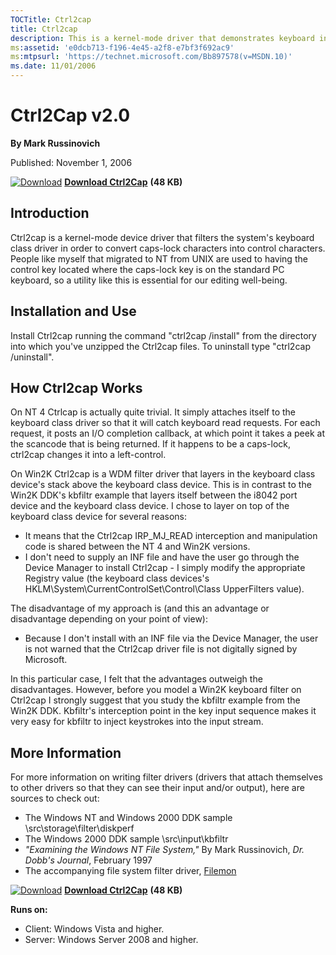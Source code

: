 ```yaml
--- 
TOCTitle: Ctrl2cap
title: Ctrl2cap
description: This is a kernel-mode driver that demonstrates keyboard input filtering in order to turn caps-locks into control keys. 
ms:assetid: 'e0dcb713-f196-4e45-a2f8-e7bf3f692ac9'
ms:mtpsurl: 'https://technet.microsoft.com/Bb897578(v=MSDN.10)'
ms.date: 11/01/2006
---
```


Ctrl2Cap v2.0
=============

**By Mark Russinovich**

Published: November 1, 2006

[![Download](/media/landing/sysinternals/download_sm.png)](https://download.sysinternals.com/files/Ctrl2Cap.zip) [**Download Ctrl2Cap**](https://download.sysinternals.com/files/Ctrl2Cap.zip)  **(48 KB)**


## Introduction

Ctrl2cap is a kernel-mode device driver that filters the system's
keyboard class driver in order to convert caps-lock characters into
control characters. People like myself that migrated to NT from UNIX are
used to having the control key located where the caps-lock key is on the
standard PC keyboard, so a utility like this is essential for our
editing well-being.

  

## Installation and Use

Install Ctrl2cap running the command "ctrl2cap /install" from the
directory into which you've unzipped the Ctrl2cap files. To uninstall
type "ctrl2cap /uninstall".  

  

## How Ctrl2cap Works

On NT 4 Ctrlcap is actually quite trivial. It simply attaches itself to
the keyboard class driver so that it will catch keyboard read requests.
For each request, it posts an I/O completion callback, at which point it
takes a peek at the scancode that is being returned. If it happens to be
a caps-lock, ctrl2cap changes it into a left-control.

On Win2K Ctrl2cap is a WDM filter driver that layers in the keyboard
class device's stack above the keyboard class device. This is in
contrast to the Win2K DDK's kbfiltr example that layers itself between
the i8042 port device and the keyboard class device. I chose to layer on
top of the keyboard class device for several reasons:

-   It means that the Ctrl2cap IRP\_MJ\_READ interception and
    manipulation code is shared between the NT 4 and Win2K versions.
-   I don't need to supply an INF file and have the user go through the
    Device Manager to install Ctrl2cap - I simply modify the appropriate
    Registry value (the keyboard class devices's
    HKLM\\System\\CurrentControlSet\\Control\\Class UpperFilters value).

The disadvantage of my approach is (and this an advantage or
disadvantage depending on your point of view):

-   Because I don't install with an INF file via the Device Manager, the
    user is not warned that the Ctrl2cap driver file is not digitally
    signed by Microsoft.

In this particular case, I felt that the advantages outweigh the
disadvantages. However, before you model a Win2K keyboard filter on
Ctrl2cap I strongly suggest that you study the kbfiltr example from the
Win2K DDK. Kbfiltr's interception point in the key input sequence makes
it very easy for kbfiltr to inject keystrokes into the input stream.  
  

## More Information

For more information on writing filter drivers (drivers that attach
themselves to other drivers so that they can see their input and/or
output), here are sources to check out:

-   The Windows NT and Windows 2000 DDK sample
    \\src\\storage\\filter\\diskperf
-   The Windows 2000 DDK sample \\src\\input\\kbfiltr
-   *"Examining the Windows NT File System,"* By Mark Russinovich, *Dr.
    Dobb's Journal*, February 1997
-   The accompanying file system filter driver,
    [Filemon](filemon.md)

[![Download](/media/landing/sysinternals/download_sm.png)](https://download.sysinternals.com/files/Ctrl2Cap.zip) [**Download Ctrl2Cap**](https://download.sysinternals.com/files/Ctrl2Cap.zip)  **(48 KB)**

**Runs on:**

-   Client: Windows Vista and higher.
-   Server: Windows Server 2008 and higher.




